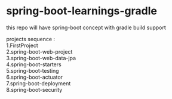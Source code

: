 # spring-boot-learnings-gradle
this repo will have spring-boot concept with gradle build support

projects sequence :        \
1.FirstProject              \
2.spring-boot-web-project    \
3.spring-boot-web-data-jpa   \
4.spring-boot-starters       \
5.spring-boot-testing  
6.spring-boot-actuator        \
7.spring-boot-deployment      \
8.spring-boot-security       
